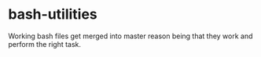 # bash-utilities

Working bash files get merged into master reason being that they work and perform the right task.
